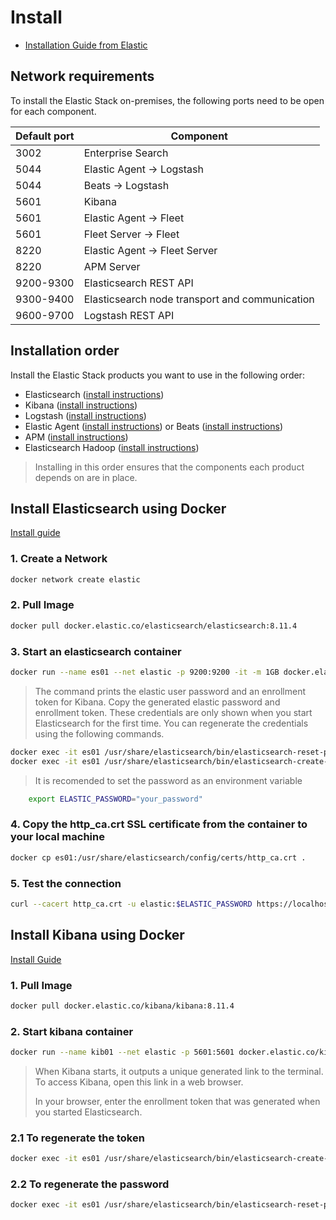 # Install

- [Installation Guide from Elastic](https://www.elastic.co/guide/en/elastic-stack/current/installing-elastic-stack.html)

## Network requirements

To install the Elastic Stack on-premises, the following ports need to be open for each component.

| Default port | Component |
| ----- | ----- |
|3002 | Enterprise Search|
|5044 | Elastic Agent → Logstash|
|5044 | Beats → Logstash|
|5601 | Kibana|
|5601 | Elastic Agent → Fleet|
|5601 | Fleet Server → Fleet|
|8220 | Elastic Agent → Fleet Server|
|8220 | APM Server|
|9200-9300 | Elasticsearch REST API|
|9300-9400 | Elasticsearch node transport and communication|
|9600-9700 | Logstash REST API|

## Installation order

Install the Elastic Stack products you want to use in the following order:

- Elasticsearch ([install instructions](https://www.elastic.co/guide/en/elasticsearch/reference/8.11/install-elasticsearch.html))
- Kibana ([install instructions](https://www.elastic.co/guide/en/kibana/8.11/install.html))
- Logstash ([install instructions](https://www.elastic.co/guide/en/logstash/8.11/installing-logstash.html))
- Elastic Agent ([install instructions](https://www.elastic.co/guide/en/fleet/8.11/elastic-agent-installation.html)) or Beats ([install instructions](https://www.elastic.co/guide/en/beats/libbeat/8.11/getting-started.html))
- APM ([install instructions](https://www.elastic.co/guide/en/apm/guide/8.11/apm-quick-start.html))
- Elasticsearch Hadoop ([install instructions](https://www.elastic.co/guide/en/elasticsearch/hadoop/8.11/install.html))

> Installing in this order ensures that the components each product depends on are in place.

## Install Elasticsearch using Docker

[Install guide](https://www.elastic.co/guide/en/elasticsearch/reference/8.11/docker.html#_start_a_single_node_cluster)

### 1. Create a Network

```bash
docker network create elastic
```

### 2. Pull Image

```bash
docker pull docker.elastic.co/elasticsearch/elasticsearch:8.11.4
```

### 3. Start an elasticsearch container

```bash
docker run --name es01 --net elastic -p 9200:9200 -it -m 1GB docker.elastic.co/elasticsearch/elasticsearch:8.11.4
```

> The command prints the elastic user password and an enrollment token for Kibana.
> Copy the generated elastic password and enrollment token. These credentials are only shown when you start Elasticsearch for the first time. You can regenerate the credentials using the following commands.

```bash
docker exec -it es01 /usr/share/elasticsearch/bin/elasticsearch-reset-password -u elastic
docker exec -it es01 /usr/share/elasticsearch/bin/elasticsearch-create-enrollment-token -s kibana
```

> It is recomended to set the password as an environment variable

```bash
    export ELASTIC_PASSWORD="your_password"
```

### 4. Copy the http_ca.crt SSL certificate from the container to your local machine

```bash
docker cp es01:/usr/share/elasticsearch/config/certs/http_ca.crt .
```

### 5. Test the connection

```bash
curl --cacert http_ca.crt -u elastic:$ELASTIC_PASSWORD https://localhost:9200
```

## Install Kibana using Docker

[Install Guide](https://www.elastic.co/guide/en/elasticsearch/reference/8.11/docker.html#run-kibana-docker)

### 1. Pull Image

```bash
docker pull docker.elastic.co/kibana/kibana:8.11.4
```

### 2. Start kibana container

```bash
docker run --name kib01 --net elastic -p 5601:5601 docker.elastic.co/kibana/kibana:8.11.4
```

> When Kibana starts, it outputs a unique generated link to the terminal. To access Kibana, open this link in a web browser.
>
> In your browser, enter the enrollment token that was generated when you started Elasticsearch.

### 2.1 To regenerate the token

```bash
docker exec -it es01 /usr/share/elasticsearch/bin/elasticsearch-create-enrollment-token -s kibana
```

### 2.2 To regenerate the password

```bash
docker exec -it es01 /usr/share/elasticsearch/bin/elasticsearch-reset-password -u elastic
```
